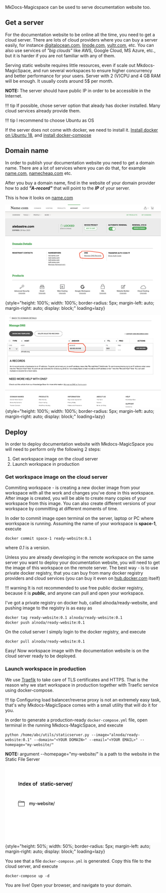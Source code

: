 MkDocs-Magicspace can be used to serve documentation website too. 

## Get a server

For the documentation website to be online all the time, you need to get a cloud server. There are lots of cloud providers where 
you can buy a server easily, for instance [digitalocean.com](https://digitalocean.com), [linode.com](https://linode.com), [vultr.com](https://vultr.com), etc. 
You can also use services of *"big clouds"* like AWS, Google Cloud, MS Azure, etc., but it is harder if you are not familiar with any of them.  

Serving static website requires little resources, even if scale out Mkdocs-MagicSpace, and run several workspaces to ensure 
higher concurrency and better performance for your users. Server with 2 (V)CPU and 4 GB RAM will be enough. It usually costs around 5$ per month.  

**NOTE:** The server should have public IP in order to be accessible in the Internet.  

!!! tip
    If possible, chose server option that aleady has docker installed. Many cloud services already provide them.

!!! tip
    I recommend to choose Ubuntu as OS 


If the server does not come with docker, we need to install it. [Install docker on Ubuntu 18](https://docs.docker.com/engine/install/ubuntu/), 
and [install docker-compose](https://docs.docker.com/compose/install/)

## Domain name

In order to publish your documentation website you need to get a domain name. There are a lot of services where you can do that, 
for example [name.com](https://name.com), [namecheap.com](https://namecheap.com) etc.   

After you buy a domain name, find in the website of your domain provider how to add ***"A-record"*** that will point to the ***IP*** 
of your server.   

This is how it looks on [name.com](https://name.com)  

![Placeholder](img/manage-dns.png){style="height: 100%; width: 100%; border-radius: 5px; margin-left: auto; margin-right: auto; display: block;" loading=lazy}

![Placeholder](img/add-a-record.png){style="height: 100%; width: 100%; border-radius: 5px; margin-left: auto; margin-right: auto; display: block;" loading=lazy}


## Deploy

In order to deploy documentation website with Mkdocs-MagicSpace you will need to perform only the following 2 steps:

1. Get workspace image on the cloud server
2. Launch workspace in production

### Get workspace image on the cloud server

Commiting workspace - is creating a new docker image from your workspace with all the work and changes you've done in this workspace. 
After image is created, you will be able to create many copies of your workspace from this image. You can also create different 
versions of your workspace by committing at different moments of time.  

In oder to commit image open terminal on the server, laptop or PC where worrkspace is running. Assuming the name of your 
workspace is **space-1**, execute 

```
docker commit space-1 ready-website:0.1
```

where *0.1* is a version.  

Unless you are already developing in the remote workspace on the same server you want to deploy your documentation website, 
you will need to get the image of this workspace on the remote server. The best way - is to use private docker registry, that 
you can buy from many docker registry providers and cloud services (you can buy it even on [hub.docker.com](https://hub.docker.com/) itself)   

!!! warning
    It is not recommended to use free public docker registry, because it is ***public***, 
    and anyone can pull and open your workspace. 

I've got a private registry on docker hub, called alnoda/ready-website, and pushing image to the registry is as easy as 

```
docker tag ready-website:0.1 alnoda/ready-website:0.1
docker push alnoda/ready-website:0.1
```

On the colud server I simply login to the docker registry, and execute 

```
docker pull alnoda/ready-website:0.1
```

Easy! Now workspace image with the documentation website is on the cloud server ready to be deployed.  

### Launch workspace in production

We use [Traefik](https://doc.traefik.io/traefik/https/tls/) to take care of TLS certificates and HTTPS. That is the reason why we start 
workspace in production together with Traefic service using docker-compose.   

!!! tip
    Configuring load balancer/reverse proxy is not an extremely easy task, that's why Mkdocs-MagicSpace comes with a small 
    utility that will do it for you. 
    
In order to generate a production-ready `docker-compose.yml` file, open terminal in the running Mkdocs-MagicSpace, and execute 

```
python /home/abc/utils/staticserver.py --image="alnoda/ready-website:0.1" --domain="<YOUR DOMAIN>" --email="<YOUR EMAIL>" --homepage="my-website/"
```

**NOTE:** argument --homepage="my-website/" is a path to the website in the Static File Server

![Placeholder](img/sfs-path.png){style="height: 50%; width: 50%; border-radius: 5px; margin-left: auto; margin-right: auto; display: block;" loading=lazy}

You see that a file `docker-compose.yml` is generated. Copy this file to the cloud server, and execute 

```
docker-compose up -d
```

You are live! Open your browser, and navigate to your domain.